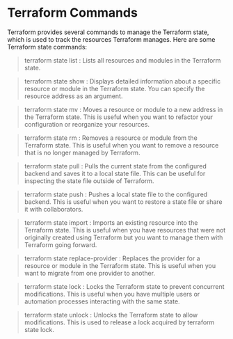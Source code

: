 # Terraform Commands

Terraform provides several commands to manage the Terraform state, which is used to track the resources Terraform manages. Here are some Terraform state commands:


> terraform state list : Lists all resources and modules in the Terraform state.


> terraform state show : Displays detailed information about a specific resource or module in the Terraform state. You can specify the resource address as an argument.


> terraform state mv : Moves a resource or module to a new address in the Terraform state. This is useful when you want to refactor your configuration or reorganize your resources.


> terraform state rm : Removes a resource or module from the Terraform state. This is useful when you want to remove a resource that is no longer managed by Terraform.


> terraform state pull : Pulls the current state from the configured backend and saves it to a local state file. This can be useful for inspecting the state file outside of Terraform.


> terraform state push : Pushes a local state file to the configured backend. This is useful when you want to restore a state file or share it with collaborators.


> terraform state import : Imports an existing resource into the Terraform state. This is useful when you have resources that were not originally created using Terraform but you want to manage them with Terraform going forward.


> terraform state replace-provider : Replaces the provider for a resource or module in the Terraform state. This is useful when you want to migrate from one provider to another.


> terraform state lock : Locks the Terraform state to prevent concurrent modifications. This is useful when you have multiple users or automation processes interacting with the same state.


> terraform state unlock : Unlocks the Terraform state to allow modifications. This is used to release a lock acquired by terraform state lock.


